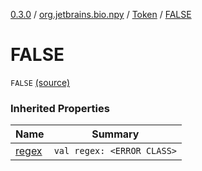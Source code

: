 [0.3.0](../../index.md) / [org.jetbrains.bio.npy](../index.md) / [Token](index.md) / [FALSE](.)

# FALSE

`FALSE` [(source)](https://github.com/JetBrains-Research/npy/blob/0.3.0/src/main/kotlin/org/jetbrains/bio/npy/Support.kt#L70)

### Inherited Properties

| Name | Summary |
|---|---|
| [regex](regex.md) | `val regex: <ERROR CLASS>` |
